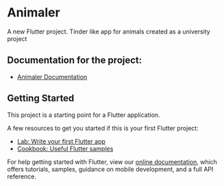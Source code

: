 # Animaler

A new Flutter project. Tinder like app for animals created as a university project

## Documentation for the project:

- [Animaler Documentation](https://docs.google.com/document/d/10F9KEax9Z8aS3BZGjH8ofxIfaTayBTvsJMGG8gCon3A/edit?usp=sharing)

## Getting Started

This project is a starting point for a Flutter application.

A few resources to get you started if this is your first Flutter project:

- [Lab: Write your first Flutter app](https://flutter.dev/docs/get-started/codelab)
- [Cookbook: Useful Flutter samples](https://flutter.dev/docs/cookbook)

For help getting started with Flutter, view our
[online documentation](https://flutter.dev/docs), which offers tutorials,
samples, guidance on mobile development, and a full API reference.

